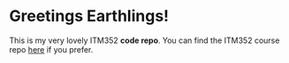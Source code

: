 # Greetings Earthlings!
This is my very lovely ITM352 **code repo**.
You can find the ITM352 course repo [here](https://dport96.github.io/ITM352/) if you prefer.
